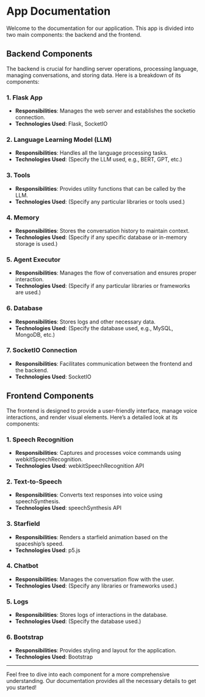 # App Documentation

Welcome to the documentation for our application. This app is divided into two main components: the backend and the frontend.

## Backend Components

The backend is crucial for handling server operations, processing language, managing conversations, and storing data. Here is a breakdown of its components:

### 1. Flask App
- **Responsibilities**: Manages the web server and establishes the socketio connection.
- **Technologies Used**: Flask, SocketIO

### 2. Language Learning Model (LLM)
- **Responsibilities**: Handles all the language processing tasks.
- **Technologies Used**: (Specify the LLM used, e.g., BERT, GPT, etc.)

### 3. Tools
- **Responsibilities**: Provides utility functions that can be called by the LLM.
- **Technologies Used**: (Specify any particular libraries or tools used.)

### 4. Memory
- **Responsibilities**: Stores the conversation history to maintain context.
- **Technologies Used**: (Specify if any specific database or in-memory storage is used.)

### 5. Agent Executor
- **Responsibilities**: Manages the flow of conversation and ensures proper interaction.
- **Technologies Used**: (Specify if any particular libraries or frameworks are used.)

### 6. Database
- **Responsibilities**: Stores logs and other necessary data.
- **Technologies Used**: (Specify the database used, e.g., MySQL, MongoDB, etc.)

### 7. SocketIO Connection
- **Responsibilities**: Facilitates communication between the frontend and the backend.
- **Technologies Used**: SocketIO

## Frontend Components

The frontend is designed to provide a user-friendly interface, manage voice interactions, and render visual elements. Here’s a detailed look at its components:

### 1. Speech Recognition
- **Responsibilities**: Captures and processes voice commands using webkitSpeechRecognition.
- **Technologies Used**: webkitSpeechRecognition API

### 2. Text-to-Speech
- **Responsibilities**: Converts text responses into voice using speechSynthesis.
- **Technologies Used**: speechSynthesis API

### 3. Starfield
- **Responsibilities**: Renders a starfield animation based on the spaceship’s speed.
- **Technologies Used**: p5.js

### 4. Chatbot
- **Responsibilities**: Manages the conversation flow with the user.
- **Technologies Used**: (Specify any libraries or frameworks used.)

### 5. Logs
- **Responsibilities**: Stores logs of interactions in the database.
- **Technologies Used**: (Specify the database used.)

### 6. Bootstrap
- **Responsibilities**: Provides styling and layout for the application.
- **Technologies Used**: Bootstrap

---

Feel free to dive into each component for a more comprehensive understanding. Our documentation provides all the necessary details to get you started!

